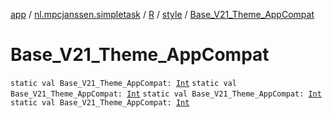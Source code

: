[app](../../../index.md) / [nl.mpcjanssen.simpletask](../../index.md) / [R](../index.md) / [style](index.md) / [Base_V21_Theme_AppCompat](.)

# Base_V21_Theme_AppCompat

`static val Base_V21_Theme_AppCompat: `[`Int`](https://kotlinlang.org/api/latest/jvm/stdlib/kotlin/-int/index.html)
`static val Base_V21_Theme_AppCompat: `[`Int`](https://kotlinlang.org/api/latest/jvm/stdlib/kotlin/-int/index.html)
`static val Base_V21_Theme_AppCompat: `[`Int`](https://kotlinlang.org/api/latest/jvm/stdlib/kotlin/-int/index.html)
`static val Base_V21_Theme_AppCompat: `[`Int`](https://kotlinlang.org/api/latest/jvm/stdlib/kotlin/-int/index.html)